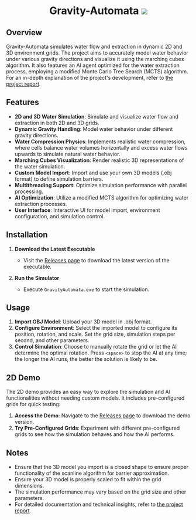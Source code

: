 <h1 align="center">
    Gravity-Automata
    <img src="https://img.shields.io/badge/Unity-2022.3.52f1-blue?logo=unity&logoColor=white&style=for-the-badge">
</h1>

## Overview

Gravity-Automata simulates water flow and extraction in dynamic 2D and 3D environment grids. The project aims to accurately model water behavior under various gravity directions and visualize it using the marching cubes algorithm. It also features an AI agent optimized for the water extraction process, employing a modified Monte Carlo Tree Search (MCTS) algorithm. For an in-depth explanation of the project's development, refer to [the project report](https://github.com/SimBoi/Gravity-Automata/blob/main/project_report.pdf).

## Features

- **2D and 3D Water Simulation**: Simulate and visualize water flow and extraction in both 2D and 3D grids.
- **Dynamic Gravity Handling**: Model water behavior under different gravity directions.
- **Water Compression Physics**: Implements realistic water compression, where cells balance water volumes horizontally and excess water flows upwards to simulate natural water behavior.
- **Marching Cubes Visualization**: Render realistic 3D representations of the water simulation.
- **Custom Model Import**: Import and use your own 3D models (.obj format) to define simulation barriers.
- **Multithreading Support**: Optimize simulation performance with parallel processing.
- **AI Optimization**: Utilize a modified MCTS algorithm for optimizing water extraction processes.
- **User Interface**: Interactive UI for model import, environment configuration, and simulation control.

## Installation

1. **Download the Latest Executable**
   - Visit the [Releases page](https://github.com/SimBoi/Gravity-Automata/releases) to download the latest version of the executable.

2. **Run the Simulator**
   - Execute `GravityAutomata.exe` to start the simulation.

## Usage

1. **Import OBJ Model**: Upload your 3D model in .obj format.
2. **Configure Environment**: Select the imported model to configure its position, rotation, and scale. Set the grid size, simulation steps per second, and other parameters.
3. **Control Simulation**: Choose to manually rotate the grid or let the AI determine the optimal rotation. Press `<space>` to stop the AI at any time; the longer the AI runs, the better the solution is likely to be.

## 2D Demo

The 2D demo provides an easy way to explore the simulation and AI functionalities without needing custom models. It includes pre-configured grids for quick testing:

1. **Access the Demo**: Navigate to the [Releases page](https://github.com/SimBoi/Gravity-Automata/releases) to download the demo version.
2. **Try Pre-Configured Grids**: Experiment with different pre-configured grids to see how the simulation behaves and how the AI performs.

## Notes

- Ensure that the 3D model you import is a closed shape to ensure proper functionality of the scanline algorithm for barrier approximation.
- Ensure your 3D model is properly scaled to fit within the grid dimensions.
- The simulation performance may vary based on the grid size and other parameters.
- For detailed documentation and technical insights, refer to [the project report](https://github.com/SimBoi/Gravity-Automata/blob/main/project_report.pdf).
